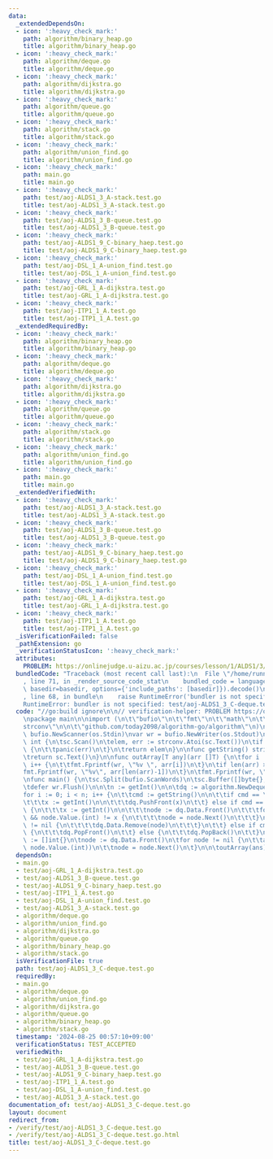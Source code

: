 ```yaml
---
data:
  _extendedDependsOn:
  - icon: ':heavy_check_mark:'
    path: algorithm/binary_heap.go
    title: algorithm/binary_heap.go
  - icon: ':heavy_check_mark:'
    path: algorithm/deque.go
    title: algorithm/deque.go
  - icon: ':heavy_check_mark:'
    path: algorithm/dijkstra.go
    title: algorithm/dijkstra.go
  - icon: ':heavy_check_mark:'
    path: algorithm/queue.go
    title: algorithm/queue.go
  - icon: ':heavy_check_mark:'
    path: algorithm/stack.go
    title: algorithm/stack.go
  - icon: ':heavy_check_mark:'
    path: algorithm/union_find.go
    title: algorithm/union_find.go
  - icon: ':heavy_check_mark:'
    path: main.go
    title: main.go
  - icon: ':heavy_check_mark:'
    path: test/aoj-ALDS1_3_A-stack.test.go
    title: test/aoj-ALDS1_3_A-stack.test.go
  - icon: ':heavy_check_mark:'
    path: test/aoj-ALDS1_3_B-queue.test.go
    title: test/aoj-ALDS1_3_B-queue.test.go
  - icon: ':heavy_check_mark:'
    path: test/aoj-ALDS1_9_C-binary_haep.test.go
    title: test/aoj-ALDS1_9_C-binary_haep.test.go
  - icon: ':heavy_check_mark:'
    path: test/aoj-DSL_1_A-union_find.test.go
    title: test/aoj-DSL_1_A-union_find.test.go
  - icon: ':heavy_check_mark:'
    path: test/aoj-GRL_1_A-dijkstra.test.go
    title: test/aoj-GRL_1_A-dijkstra.test.go
  - icon: ':heavy_check_mark:'
    path: test/aoj-ITP1_1_A.test.go
    title: test/aoj-ITP1_1_A.test.go
  _extendedRequiredBy:
  - icon: ':heavy_check_mark:'
    path: algorithm/binary_heap.go
    title: algorithm/binary_heap.go
  - icon: ':heavy_check_mark:'
    path: algorithm/deque.go
    title: algorithm/deque.go
  - icon: ':heavy_check_mark:'
    path: algorithm/dijkstra.go
    title: algorithm/dijkstra.go
  - icon: ':heavy_check_mark:'
    path: algorithm/queue.go
    title: algorithm/queue.go
  - icon: ':heavy_check_mark:'
    path: algorithm/stack.go
    title: algorithm/stack.go
  - icon: ':heavy_check_mark:'
    path: algorithm/union_find.go
    title: algorithm/union_find.go
  - icon: ':heavy_check_mark:'
    path: main.go
    title: main.go
  _extendedVerifiedWith:
  - icon: ':heavy_check_mark:'
    path: test/aoj-ALDS1_3_A-stack.test.go
    title: test/aoj-ALDS1_3_A-stack.test.go
  - icon: ':heavy_check_mark:'
    path: test/aoj-ALDS1_3_B-queue.test.go
    title: test/aoj-ALDS1_3_B-queue.test.go
  - icon: ':heavy_check_mark:'
    path: test/aoj-ALDS1_9_C-binary_haep.test.go
    title: test/aoj-ALDS1_9_C-binary_haep.test.go
  - icon: ':heavy_check_mark:'
    path: test/aoj-DSL_1_A-union_find.test.go
    title: test/aoj-DSL_1_A-union_find.test.go
  - icon: ':heavy_check_mark:'
    path: test/aoj-GRL_1_A-dijkstra.test.go
    title: test/aoj-GRL_1_A-dijkstra.test.go
  - icon: ':heavy_check_mark:'
    path: test/aoj-ITP1_1_A.test.go
    title: test/aoj-ITP1_1_A.test.go
  _isVerificationFailed: false
  _pathExtension: go
  _verificationStatusIcon: ':heavy_check_mark:'
  attributes:
    PROBLEM: https://onlinejudge.u-aizu.ac.jp/courses/lesson/1/ALDS1/3/ALDS1_3_C
  bundledCode: "Traceback (most recent call last):\n  File \"/home/runner/.local/lib/python3.10/site-packages/onlinejudge_verify/documentation/build.py\"\
    , line 71, in _render_source_code_stat\n    bundled_code = language.bundle(stat.path,\
    \ basedir=basedir, options={'include_paths': [basedir]}).decode()\n  File \"/home/runner/.local/lib/python3.10/site-packages/onlinejudge_verify/languages/user_defined.py\"\
    , line 68, in bundle\n    raise RuntimeError('bundler is not specified: {}'.format(str(path)))\n\
    RuntimeError: bundler is not specified: test/aoj-ALDS1_3_C-deque.test.go\n"
  code: "//go:build ignore\n\n// verification-helper: PROBLEM https://onlinejudge.u-aizu.ac.jp/courses/lesson/1/ALDS1/3/ALDS1_3_C\n\
    \npackage main\n\nimport (\n\t\"bufio\"\n\t\"fmt\"\n\t\"math\"\n\t\"os\"\n\t\"\
    strconv\"\n\n\t\"github.com/today2098/algorithm-go/algorithm\"\n)\n\nvar sc =\
    \ bufio.NewScanner(os.Stdin)\nvar wr = bufio.NewWriter(os.Stdout)\n\nfunc getInt()\
    \ int {\n\tsc.Scan()\n\telem, err := strconv.Atoi(sc.Text())\n\tif err != nil\
    \ {\n\t\tpanic(err)\n\t}\n\treturn elem\n}\n\nfunc getString() string {\n\tsc.Scan()\n\
    \treturn sc.Text()\n}\n\nfunc outArray[T any](arr []T) {\n\tfor i := 0; i < len(arr)-1;\
    \ i++ {\n\t\tfmt.Fprintf(wr, \"%v \", arr[i])\n\t}\n\tif len(arr) > 0 {\n\t\t\
    fmt.Fprintf(wr, \"%v\", arr[len(arr)-1])\n\t}\n\tfmt.Fprintf(wr, \"\\n\")\n}\n\
    \nfunc main() {\n\tsc.Split(bufio.ScanWords)\n\tsc.Buffer([]byte{}, math.MaxInt32)\n\
    \tdefer wr.Flush()\n\n\tn := getInt()\n\n\tdq := algorithm.NewDeque[int]()\n\t\
    for i := 0; i < n; i++ {\n\t\tcmd := getString()\n\n\t\tif cmd == \"insert\" {\n\
    \t\t\tx := getInt()\n\n\t\t\tdq.PushFront(x)\n\t\t} else if cmd == \"delete\"\
    \ {\n\t\t\tx := getInt()\n\n\t\t\tnode := dq.Data.Front()\n\t\t\tfor node != nil\
    \ && node.Value.(int) != x {\n\t\t\t\tnode = node.Next()\n\t\t\t}\n\t\t\tif node\
    \ != nil {\n\t\t\t\tdq.Data.Remove(node)\n\t\t\t}\n\t\t} else if cmd == \"deleteFirst\"\
    \ {\n\t\t\tdq.PopFront()\n\t\t} else {\n\t\t\tdq.PopBack()\n\t\t}\n\t}\n\n\tans\
    \ := []int{}\n\tnode := dq.Data.Front()\n\tfor node != nil {\n\t\tans = append(ans,\
    \ node.Value.(int))\n\t\tnode = node.Next()\n\t}\n\n\toutArray(ans)\n}\n"
  dependsOn:
  - main.go
  - test/aoj-GRL_1_A-dijkstra.test.go
  - test/aoj-ALDS1_3_B-queue.test.go
  - test/aoj-ALDS1_9_C-binary_haep.test.go
  - test/aoj-ITP1_1_A.test.go
  - test/aoj-DSL_1_A-union_find.test.go
  - test/aoj-ALDS1_3_A-stack.test.go
  - algorithm/deque.go
  - algorithm/union_find.go
  - algorithm/dijkstra.go
  - algorithm/queue.go
  - algorithm/binary_heap.go
  - algorithm/stack.go
  isVerificationFile: true
  path: test/aoj-ALDS1_3_C-deque.test.go
  requiredBy:
  - main.go
  - algorithm/deque.go
  - algorithm/union_find.go
  - algorithm/dijkstra.go
  - algorithm/queue.go
  - algorithm/binary_heap.go
  - algorithm/stack.go
  timestamp: '2024-08-25 00:57:10+09:00'
  verificationStatus: TEST_ACCEPTED
  verifiedWith:
  - test/aoj-GRL_1_A-dijkstra.test.go
  - test/aoj-ALDS1_3_B-queue.test.go
  - test/aoj-ALDS1_9_C-binary_haep.test.go
  - test/aoj-ITP1_1_A.test.go
  - test/aoj-DSL_1_A-union_find.test.go
  - test/aoj-ALDS1_3_A-stack.test.go
documentation_of: test/aoj-ALDS1_3_C-deque.test.go
layout: document
redirect_from:
- /verify/test/aoj-ALDS1_3_C-deque.test.go
- /verify/test/aoj-ALDS1_3_C-deque.test.go.html
title: test/aoj-ALDS1_3_C-deque.test.go
---
```

